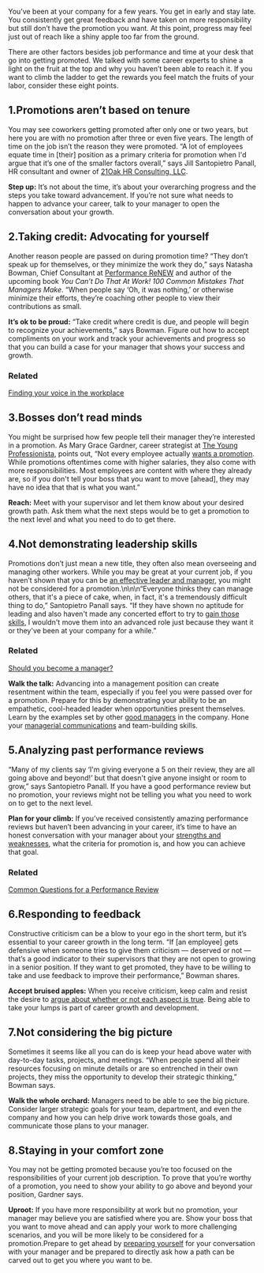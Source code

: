 You’ve been at your company for a few years. You get in early and stay late. You consistently get great feedback and have taken on more responsibility but still don’t have the promotion you want. At this point, progress may feel just out of reach like a shiny apple too far from the ground.

There are other factors besides job performance and time at your desk that go into getting promoted. We talked with some career experts to shine a light on the fruit at the top and why you haven’t been able to reach it. If you want to climb the ladder to get the rewards you feel match the fruits of your labor, consider these eight points.

1.Promotions aren’t based on tenure
------------------------------------

You may see coworkers getting promoted after only one or two years, but here you are with no promotion after three or even five years. The length of time on the job isn’t the reason they were promoted. “A lot of employees equate time in [their] position as a primary criteria for promotion when I'd argue that it’s one of the smaller factors overall,” says Jill Santopietro Panall, HR consultant and owner of [21Oak HR Consulting, LLC](https://www.21oakhr.com/about_us).

**Step up:** It’s not about the time, it’s about your overarching progress and the steps you take toward advancement. If you’re not sure what needs to happen to advance your career, talk to your manager to open the conversation about your growth.

2.Taking credit: Advocating for yourself
-----------------------------------------

Another reason people are passed on during promotion time? “They don’t speak up for themselves, or they minimize the work they do,” says Natasha Bowman, Chief Consultant at [Performance ReNEW](http://performance-renew.com/) and author of the upcoming book *You Can’t Do That At Work! 100 Common Mistakes That Managers Make*. “When people say ‘Oh, it was nothing,’ or otherwise minimize their efforts, they’re coaching other people to view their contributions as small.

**It’s ok to be proud:** “Take credit where credit is due, and people will begin to recognize your achievements,” says Bowman. Figure out how to accept compliments on your work and track your achievements and progress so that you can build a case for your manager that shows your success and growth.

### Related

[Finding your voice in the workplace](https://www.glassdoor.com/blog/finding-your-voice-in-the-workplace/)

3.Bosses don’t read minds
--------------------------

You might be surprised how few people tell their manager they’re interested in a promotion. As Mary Grace Gardner, career strategist at [The Young Professionista](http://theyoungprofessionista.com/), points out, “Not every employee actually [wants a promotion](https://www.glassdoor.com/blog/should-you-always-accept-a-promotion/). While promotions oftentimes come with higher salaries, they also come with more responsibilities. Most employees are content with where they already are, so if you don't tell your boss that you want to move [ahead], they may have no idea that that is what you want.”

**Reach:** Meet with your supervisor and let them know about your desired growth path. Ask them what the next steps would be to get a promotion to the next level and what you need to do to get there.

4.Not demonstrating leadership skills
--------------------------------------

Promotions don’t just mean a new title, they often also mean overseeing and managing other workers. While you may be great at your current job, if you haven’t shown that you can be [an effective leader and manager](https://www.glassdoor.com/blog/guide/what-is-your-leadership-style/), you might not be considered for a promotion.\n\n\n“Everyone thinks they can manage others, that it's a piece of cake, when, in fact, it's a tremendously difficult thing to do,” Santopietro Panall says. “If they have shown no aptitude for leading and also haven't made any concerted effort to try to [gain those skills](https://www.glassdoor.com/blog/six-skills-for-personal-professional-growth/), I wouldn't move them into an advanced role just because they want it or they've been at your company for a while.”

### Related

[Should you become a manager?](https://www.glassdoor.com/blog/should-you-become-a-manager/) 

**Walk the talk:** Advancing into a management position can create resentment within the team, especially if you feel you were passed over for a promotion. Prepare for this by demonstrating your ability to be an empathetic, cool-headed leader when opportunities present themselves. Learn by the examples set by other [good managers](https://www.glassdoor.com/blog/what-you-can-learn-from-good-and-bad-managers/) in the company. Hone your [managerial communications](https://www.glassdoor.com/blog/guide/communication-skills-for-managers/) and team-building skills. 

5.Analyzing past performance reviews
-------------------------------------

“Many of my clients say ‘I'm giving everyone a 5 on their review, they are all going above and beyond!’ but that doesn't give anyone insight or room to grow,” says Santopietro Panall. If you have a good performance review but no promotion, your reviews might not be telling you what you need to work on to get to the next level.

**Plan for your climb:** If you’ve received consistently amazing performance reviews but haven’t been advancing in your career, it’s time to have an honest conversation with your manager about your [strengths and weaknesses](https://www.glassdoor.com/blog/guide/performance-review-phrases/), what the criteria for promotion is, and how you can achieve that goal.

### Related

[Common Questions for a Performance Review](https://www.glassdoor.com/blog/guide/questions-for-performance-review/)

6.Responding to feedback
-------------------------

Constructive criticism can be a blow to your ego in the short term, but it’s essential to your career growth in the long term. “If [an employee] gets defensive when someone tries to give them criticism — deserved or not — that’s a good indicator to their supervisors that they are not open to growing in a senior position. If they want to get promoted, they have to be willing to take and use feedback to improve their performance,” Bowman shares.

**Accept bruised apples:** When you receive criticism, keep calm and resist the desire to [argue about whether or not each aspect is true](https://www.glassdoor.com/blog/think-performance-review-is-wrong/). Being able to take your lumps is part of career growth and development.

7.Not considering the big picture
----------------------------------

Sometimes it seems like all you can do is keep your head above water with day-to-day tasks, projects, and meetings. “When people spend all their resources focusing on minute details or are so entrenched in their own projects, they miss the opportunity to develop their strategic thinking,” Bowman says. 

**Walk the whole orchard:** Managers need to be able to see the big picture. Consider larger strategic goals for your team, department, and even the company and how you can help drive work towards those goals, and communicate those plans to your manager.

8.Staying in your comfort zone
-------------------------------

You may not be getting promoted because you’re too focused on the responsibilities of your current job description. To prove that you’re worthy of a promotion, you need to show your ability to go above and beyond your position, Gardner says. 

**Uproot:** If you have more responsibility at work but no promotion, your manager may believe you are satisfied where you are. Show your boss that you want to move ahead and can apply your work to more challenging scenarios, and you will be more likely to be considered for a promotion.Prepare to get ahead by [preparing yourself](https://www.glassdoor.com/blog/guide/how-to-get-a-promotion/) for your conversation with your manager and be prepared to directly ask how a path can be carved out to get you where you want to be.